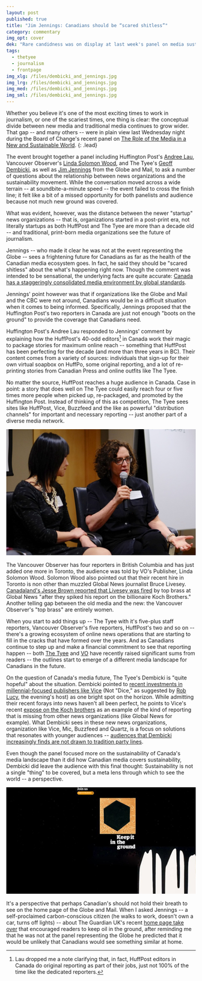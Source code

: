 ```yaml
---
layout: post
published: true
title: "Jim Jennings: Canadians should be “scared shitless”"
category: commentary
img_opt: cover
dek: "Rare candidness was on display at last week's panel on media sustainability"
tags: 
  - thetyee
  - journalism
  - frontpage
img_xlg: /files/dembicki_and_jennings.jpg
img_lrg: /files/dembicki_and_jennings.jpg
img_med: /files/dembicki_and_jennings.jpg
img_sml: /files/dembicki_and_jennings.jpg
---
```



Whether you believe it's one of the most exciting times to work in journalism, or one of the scariest times, one thing is clear: the conceptual divide between new media and traditional media continues to grow wider. That gap -- and many others -- were in plain view last Wednesday night during the Board of Change's recent panel on [The Role of the Media in a New and Sustainable World](https://www.boardofchange.com/activities/events/#!event/2015/4/16/the-role-of-media-in-a-new-sustainable-world).
{: .lead}

The event brought together a panel including Huffington Post's [Andree Lau](https://twitter.com/alau2), Vancouver Observer's [Linda Solomon Wood](https://twitter.com/Linda_Solomon), and The Tyee's [Geoff Dembicki](https://twitter.com/GeoffDembicki), as well as [Jim Jennings](https://www.linkedin.com/pub/jim-jennings/5/356/118) from the Globe and Mail, to ask a number of questions about the relationship between news organizations and the sustainability movement. While the conversation moved across a wide terrain -- at soundbite-a-minute speed -- the event failed to cross the finish line; it felt like a bit of a missed opportunity for both panelists and audience because not much new ground was covered.

What was evident, however, was the distance between the newer "startup" news organizations -- that is, organizations started in a post-print era, not literally startups as both HuffPost and The Tyee are more than a decade old -- and traditional, print-born media organizations see the future of journalism.

Jennings -- who made it clear he was not at the event representing the Globe -- sees a frightening future for Canadians as far as the health of the Canadian media ecosystem goes. In fact, he said they should be "scared shitless" about the what's happening right now. Though the comment was intended to be sensational, the underlying facts are quite accurate: [Canada has a staggeringly consolidated media environment by global standards](https://en.wikipedia.org/wiki/Concentration_of_media_ownership#Canada).

Jennings' point however was that if organizations like the Globe and Mail and the CBC were not around, Canadians would be in a difficult situation when it comes to being informed. Specifically, Jennings proposed that the Huffington Post's two reporters in Canada are just not enough "boots on the ground" to provide the coverage that Canadians need.

Huffington Post's Andree Lau responded to Jennings' comment by explaining how the HuffPost's 40-odd editors[^1] in Canada work their magic to package stories for maximum online reach -- something that HuffPost has been perfecting for the decade (and more than three years in BC). Their content comes from a variety of sources: individuals that sign-up for their own virtual soapbox on HuffPo, some original reporting, and a lot of re-printing stories from Canadian Press and online outfits like The Tyee. 

No matter the source, HuffPost reaches a huge audience in Canada. Case in point: a story that does well on The Tyee could easily reach four or five times more people when picked up, re-packaged, and promoted by the Huffington Post. Instead of thinking of this as competition, The Tyee sees sites like HuffPost, Vice, Buzzfeed and the like as powerful "distribution channels" for important and necessary reporting -- just another part of a diverse media network.

![Andree Lau and Linda Solomon Wood](/files/media_sustainability_panel_huffpo.jpg)

The Vancouver Observer has four reporters in British Columbia and has just added one more in Toronto, the audience was told by VO's Publisher, Linda Solomon Wood. Solomon Wood also pointed out that their recent hire in Toronto is non other than muzzled Global News journalist Bruce Livesey. [Canadaland's Jesse Brown reported that Livesey was fired](http://canadalandshow.com/podcast/when-global-news-killed-documentary-about-koch-brothers) by top brass at Global News "after they spiked his report on the billionaire Koch Brothers." Another telling gap between the old media and the new: the Vancouver Observer's "top brass" are entirely women.

When you start to add things up -- The Tyee with it's five-plus staff reporters, Vancouver Observer's five reporters, HuffPost's two and so on -- there's a growing ecosystem of online news operations that are starting to fill in the cracks that have formed over the years. And as Canadians continue to step up and make a financial commitment to see that reporting happen -- both [The Tyee](http://thetyee.ca/Mediacheck/2015/04/14/Election-Journalism-Tyee-Style/) and [VO](https://www.kickstarter.com/projects/870712911/national-observer-reports-from-the-energy-battlegr) have recently raised significant sums from readers -- the outlines start to emerge of a different media landscape for Canadians in the future.

On the question of Canada's media future, The Tyee's Dembicki is "quite hopeful" about the situation. Dembicki pointed to [recent investments in millennial-focused publishers like Vice](http://www.thestar.com/business/2014/10/30/rogers_partnering_with_vice_to_create_multimedia_studio_in_toronto.html) (Not "Dice," as suggested by [Rob Lucy](https://twitter.com/rlucy), the evening's host) as one bright spot on the horizon. While admitting their recent forays into news haven't all been perfect, he points to Vice's recent [expose on the Koch brothers](http://www.vice.com/read/a-brief-guide-to-the-koch-brothers) as an example of the kind of reporting that is missing from other news organizations (like Global News for example). What Dembicki sees in these new news organizations, organization like Vice, Mic, Buzzfeed and Quartz, is a focus on solutions that resonates with younger audiences -- [audiences that Dembicki increasingly finds are not drawn to tradition party lines](http://thetyee.ca/News/2015/04/06/Young-Voters-Could-Defeat-Harper/).

Even though the panel focused more on the sustainability of Canada's media landscape than it did how Canadian media covers sustainability, Dembicki did leave the audience with this final thought: Sustainability is not a single "thing" to be covered, but a meta lens through which to see the world -- a perspective.

![guardian-keep-it-in-the-ground.jpg](/files/guardian-keep-it-in-the-ground.jpg)

It's a perspective that perhaps Canadian's should not hold their breath to see on the home page of the Globe and Mail. When I asked Jennings -- a self-proclaimed carbon-conscious citizen (he walks to work, doesn't own a car, turns off lights) -- about The Guardian UK's recent [home page take over](http://www.theguardian.com/environment/keep-it-in-the-ground-blog/2015/mar/25/keep-it-in-the-ground-campaign-six-things-weve-learned) that encouraged readers to keep oil in the ground, after reminding me that he was not at the panel representing the Globe he predicted that it would be unlikely that Canadians would see something similar at home.

[^1]: Lau dropped me a note clarifying that, in fact, HuffPost editors in Canada do original reporting as part of their jobs, just not 100% of the time like the dedicated reporters.
